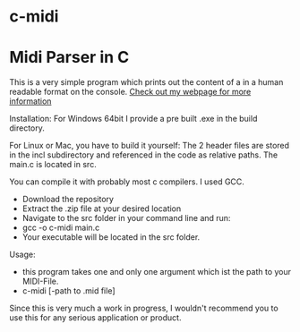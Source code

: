 # c-midi

# Midi Parser in C

This is a very simple program which prints out the content of a in a human readable format on the console.
[Check out my webpage for more information](https://www.cma5.de/#projects)

Installation: For Windows 64bit I provide a pre built .exe in the build directory.

For Linux or Mac, you have to build it yourself:
The 2 header files are stored in the incl subdirectory and referenced in the code as relative paths.
The main.c is located in src.

You can compile it with probably most c compilers.
I used GCC. 

- Download the repository
- Extract the .zip file at your desired location
- Navigate to the src folder in your command line and run:
- gcc -o c-midi main.c
- Your executable will be located in the src folder.

Usage:

- this program takes one and only one argument which ist the path to your MIDI-File.
- c-midi [-path to .mid file]

Since this is very much a work in progress, I wouldn't recommend you to use this for any serious application or product.
